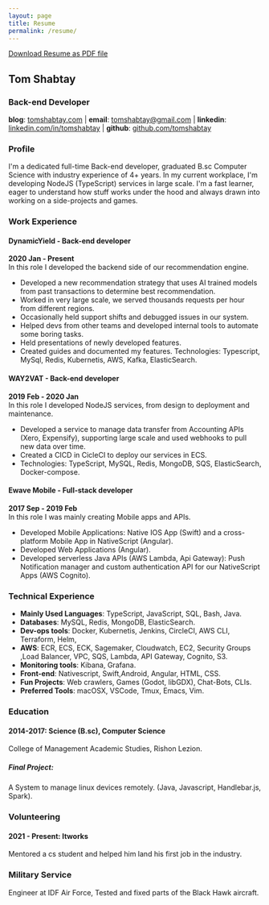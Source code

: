 ```yaml
---
layout: page
title: Resume
permalink: /resume/
---
```

[Download Resume as PDF file](https://github.com/tomshabtay/tomshabtay.github.io/raw/master/assets/resume.pdf)
## Tom Shabtay
### Back-end Developer

**blog**: [tomshabtay.com](tomshabtay.com) | **email**: [tomshabtay@gmail.com](tomshabtay@gmail.com) | **linkedin**: [linkedin.com/in/tomshabtay](www.linkedin.com/in/tomshabtay) | **github**: [github.com/tomshabtay](www.github.com/tomshabtay)

### Profile 
I'm a dedicated full-time Back-end developer, graduated B.sc Computer Science with industry experience of 4+ years.
In my current workplace, I'm developing NodeJS (TypeScript) services in large scale. I'm a fast learner, eager to understand how stuff works under the hood and always drawn into working on a side-projects and games.
 
### Work Experience
 
#### **DynamicYield** - Back-end developer
**2020 Jan - Present**
<br>
In this role I developed the backend side of our recommendation engine.
- Developed a new recommendation strategy that uses AI trained models from past transactions to determine best recommendation.
- Worked in very large scale, we served thousands requests per hour from different regions.
- Occasionally held support shifts and debugged issues in our system.
- Helped devs from other teams and developed internal tools to automate some boring tasks.
- Held presentations of newly developed features.
- Created guides and documented my features.
Technologies: Typescript, MySql, Redis, Kubernetis, AWS, Kafka, ElasticSearch.

#### **WAY2VAT** - Back-end developer
**2019 Feb - 2020 Jan**
<br>
In this role I developed NodeJS services, from design to deployment and maintenance.
- Developed a service to manage data transfer from Accounting APIs (Xero, Expensify), supporting large scale and used webhooks to pull new data over time.
- Created a CICD in CicleCI to deploy our services in ECS.
- Technologies: TypeScript, MySQL, Redis, MongoDB, SQS, ElasticSearch, Docker-compose.
 
####  **Ewave Mobile** - Full-stack developer
**2017 Sep - 2019 Feb**
<br>
In this role I was mainly creating Mobile apps and APIs.
- Developed Mobile Applications: Native IOS App (Swift) and a cross-platform Mobile App in NativeScript (Angular).
- Developed Web Applications (Angular).
- Developed serverless Java APIs (AWS Lambda, Api Gateway): Push Notification manager and custom authentication API for our NativeScript Apps (AWS Cognito).
 
### Technical Experience
 
- **Mainly Used Languages**: TypeScript, JavaScript, SQL, Bash, Java.
- **Databases**: MySQL, Redis, MongoDB, ElasticSearch.
- **Dev-ops tools**: Docker, Kubernetis, Jenkins, CircleCI, AWS CLI, Terraform, Helm, 
- **AWS**: ECR, ECS, ECK, Sagemaker, Cloudwatch, EC2, Security Groups ,Load Balancer, VPC, SQS, Lambda, API Gateway, Cognito, S3.
- **Monitoring tools**: Kibana, Grafana.
- **Front-end**: Nativescript, Swift,Android, Angular, HTML, CSS.
- **Fun Projects**: Web crawlers, Games (Godot, libGDX), Chat-Bots, CLIs.
- **Preferred Tools**: macOSX, VSCode, Tmux, Emacs, Vim.
 
 
### Education 
#### 2014-2017: Science (B.sc), Computer Science
College of Management Academic Studies, Rishon Lezion.
##### Final Project:
A System to manage linux devices remotely. (Java, Javascript, Handlebar.js, Spark).
### Volunteering
#### 2021 - Present: Itworks 
Mentored a cs student and helped him land his first job in the industry.

### Military Service
Engineer at IDF Air Force, Tested and fixed parts of the Black Hawk aircraft.
